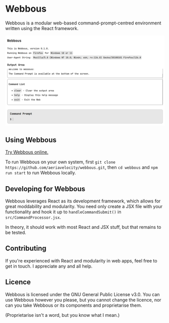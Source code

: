 # Webbous

Webbous is a modular web-based command-prompt-centred environment written using
the React framework.

![Screenshot](screenshot.png)

## Using Webbous

[Try Webbous online.](https://aeriavelocity.github.io/webbous/)

To run Webbous on your own system, first `git clone https://github.com/aeriavelocity/webbous.git`,
then `cd webbous` and `npm run start` to run Webbous locally.

## Developing for Webbous

Webbous leverages React as its development framework, which allows for great
moddability and modularity. You need only create a JSX file with your
functionality and hook it up to `handleCommandSubmit()` in `src/CommandProcessor.jsx`.

In theory, it should work with most React and JSX stuff, but that remains to be
tested.

## Contributing

If you're experienced with React and modularity in web apps, feel free to get in
touch. I appreciate any and all help.

## Licence

Webbous is licensed under the GNU General Public License v3.0. You can use
Webbous however you please, but you cannot change the licence, nor can you take
Webbous or its components and proprietarise them.

(Proprietarise isn't a word, but you know what I mean.)
